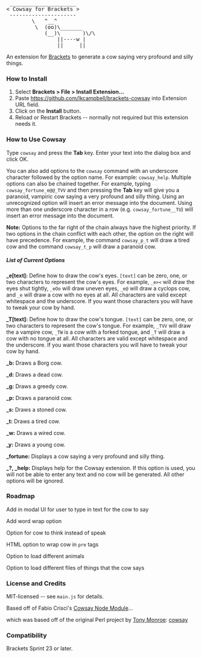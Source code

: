 <pre>
 _____________________
&lt; Cowsay for Brackets &gt; 
 ---------------------
        \   ^__^
         \  (oo)\_______
            (__)\       )\/\
                ||----w |
                ||     ||
</pre>
An extension for [Brackets](https://github.com/adobe/brackets/) to generate
a cow saying very profound and silly things.

### How to Install
1. Select **Brackets > File > Install Extension...**
2. Paste https://github.com/lkcampbell/brackets-cowsay into Extension URL field.
3. Click on the **Install** button.
4. Reload or Restart Brackets -- normally not required but this extension
needs it.

### How to Use Cowsay
Type `cowsay` and press the **Tab** key.  Enter your text into the dialog box
and click OK.

You can also add options to the `cowsay` command with an underscore character
followed by the option name. For example: `cowsay_help`. Multiple options
can also be chained together. For example, typing `cowsay_fortune_e@@_TVV` and
then pressing the **Tab** key will give you a paranoid, vampiric cow saying
a very profound and silly thing. Using an unrecognized option will insert an
error message into the document.  Using more than one underscore character
in a row (e.g. `cowsay_fortune__TU`) will insert an error message into the
document.

**Note:** Options to the far right of the chain always have the highest
priority. If two options in the chain conflict with each other, the option
on the right will have precedence. For example, the command `cowsay_p_t`
will draw a tired cow and the command `cowsay_t_p` will draw a paranoid
cow.

##### List of Current Options
**_e[text]:** Define how to draw the cow's eyes.  `[text]` can be zero, one, or
two characters to represent the cow's eyes.  For example, `_e><` will draw the
eyes shut tightly, `_eOo` will draw uneven eyes, `_e@` will draw a cyclops cow,
and `_e` will draw a cow with no eyes at all.  All characters are valid except
whitespace and the underscore.  If you want those characters you will have to
tweak your cow by hand.

**_T[text]:** Define how to draw the cow's tongue.  `[text]` can be zero, one, or
two characters to represent the cow's tongue.  For example, `_TVV` will draw the
a vampire cow, `_TW` is a cow with a forked tongue, and `_T` will draw a cow with
no tongue at all.  All characters are valid except whitespace and the underscore.
If you want those characters you will have to tweak your cow by hand.

**_b:** Draws a Borg cow.

**_d:** Draws a dead cow.

**_g:** Draws a greedy cow.

**_p:** Draws a paranoid cow.

**_s:** Draws a stoned cow.

**_t:** Draws a tired cow.

**_w:** Draws a wired cow.

**_y:** Draws a young cow.

**_fortune:** Displays a cow saying a very profound and silly thing.

**_?, _help:** Displays help for the Cowsay extension.  If this option is used,
you will not be able to enter any text and no cow will be generated.  All other
options will be ignored.

### Roadmap
Add in modal UI for user to type in text for the cow to say

Add word wrap option

Option for cow to think instead of speak

HTML option to wrap cow in `pre` tags

Option to load different animals

Option to load different files of things that the cow says

### License and Credits
MIT-licensed -- see `main.js` for details.

Based off of Fabio Crisci's [Cowsay Node Module](https://github.com/piuccio/cowsay)...

which was based off of the original Perl project by
[Tony Monroe](http://www.nog.net/~tony/): [cowsay](https://github.com/schacon/cowsay)

### Compatibility
Brackets Sprint 23 or later.
